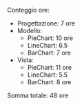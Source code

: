 Conteggio ore:
 - Progettazione: 7 ore
 - Modello:
    - PieChart: 10 ore
    - LineChart: 6.5
    - BarChart: 7 ore
 - Vista:
    - PieChart: 11 ore
    - LineChart: 5.5
    - BarChart: 8 ore

Somma totale: 48 ore
